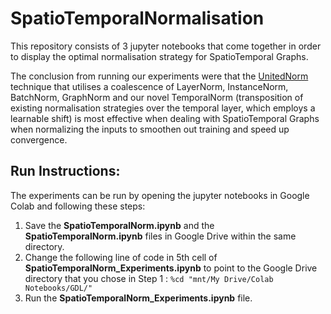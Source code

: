 # SpatioTemporalNormalisation

This repository consists of 3 jupyter notebooks that come together in order to display the optimal normalisation strategy for SpatioTemporal Graphs.

The conclusion from running our experiments were that the [UnitedNorm](https://arxiv.org/pdf/2009.11746.pdf) technique that utilises a coalescence of LayerNorm, InstanceNorm, BatchNorm, GraphNorm and our novel TemporalNorm (transposition of existing normalisation strategies over the temporal layer, which employs a learnable shift) is most effective when dealing with SpatioTemporal Graphs when normalizing the inputs to smoothen out training and speed up convergence.

## Run Instructions:
The experiments can be run by opening the jupyter notebooks in Google Colab and following these steps:
1. Save the **SpatioTemporalNorm.ipynb** and the **SpatioTemporalNorm.ipynb** files in Google Drive within the same directory.
2. Change the following line of code in 5th cell of **SpatioTemporalNorm_Experiments.ipynb** to point to the Google Drive directory that you chose in Step 1 : `%cd "mnt/My Drive/Colab Notebooks/GDL/"`
3. Run the **SpatioTemporalNorm_Experiments.ipynb** file. 